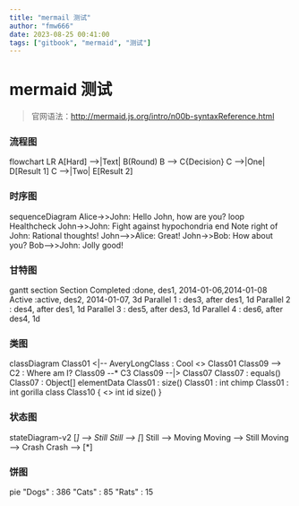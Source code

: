 ```yaml
---
title: "mermail 测试"
author: "fmw666"
date: 2023-08-25 00:41:00
tags: ["gitbook", "mermaid", "测试"]
---
```


# mermaid 测试

> 官网语法：<http://mermaid.js.org/intro/n00b-syntaxReference.html>

### 流程图

flowchart LR
A[Hard] -->|Text| B(Round)
B --> C{Decision}
C -->|One| D[Result 1]
C -->|Two| E[Result 2]

### 时序图

sequenceDiagram
Alice->>John: Hello John, how are you?
loop Healthcheck
    John->>John: Fight against hypochondria
end
Note right of John: Rational thoughts!
John-->>Alice: Great!
John->>Bob: How about you?
Bob-->>John: Jolly good!

### 甘特图

gantt
    section Section
    Completed :done,    des1, 2014-01-06,2014-01-08
    Active        :active,  des2, 2014-01-07, 3d
    Parallel 1   :         des3, after des1, 1d
    Parallel 2   :         des4, after des1, 1d
    Parallel 3   :         des5, after des3, 1d
    Parallel 4   :         des6, after des4, 1d

### 类图

classDiagram
Class01 <|-- AveryLongClass : Cool
<<Interface>> Class01
Class09 --> C2 : Where am I?
Class09 --* C3
Class09 --|> Class07
Class07 : equals()
Class07 : Object[] elementData
Class01 : size()
Class01 : int chimp
Class01 : int gorilla
class Class10 {
  <<service>>
  int id
  size()
}

### 状态图

stateDiagram-v2
[*] --> Still
Still --> [*]
Still --> Moving
Moving --> Still
Moving --> Crash
Crash --> [*]

### 饼图

pie
"Dogs" : 386
"Cats" : 85
"Rats" : 15
